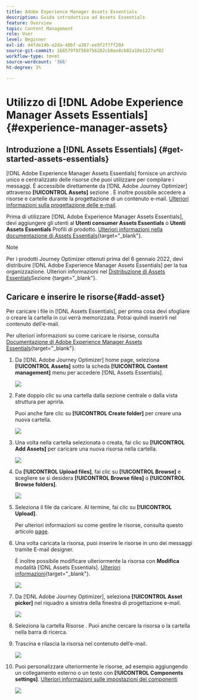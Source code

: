 ```yaml
---
title: Adobe Experience Manager Assets Essentials
description: Guida introduttiva ad Assets Essentials
feature: Overview
topic: Content Management
role: User
level: Beginner
exl-id: d4fde14b-e2da-40bf-a387-ee9f2f7ff204
source-git-commit: 168579f8f560756282cb8ae8cb82a10e1227af02
workflow-type: tm+mt
source-wordcount: '366'
ht-degree: 3%

---
```


# Utilizzo di [!DNL Adobe Experience Manager Assets Essentials] {#experience-manager-assets}

## Introduzione a [!DNL Assets Essentials] {#get-started-assets-essentials}

[!DNL Adobe Experience Manager Assets Essentials] fornisce un archivio unico e centralizzato delle risorse che puoi utilizzare per compilare i messaggi. È accessibile direttamente da [!DNL Adobe Journey Optimizer] attraverso **[!UICONTROL Assets]** sezione . È inoltre possibile accedere a risorse e cartelle durante la progettazione di un contenuto e-mail. [Ulteriori informazioni sulla progettazione delle e-mail](design-emails.md).

Prima di utilizzare [!DNL Adobe Experience Manager Assets Essentials], devi aggiungere gli utenti al **Utenti consumer Assets Essentials** o **Utenti Assets Essentials** Profili di prodotto. [Ulteriori informazioni nella documentazione di Assets Essentials](https://experienceleague.adobe.com/docs/experience-manager-assets-essentials/help/deploy-administer.html){target=&quot;_blank&quot;}.

>[!NOTE]
>Per i prodotti Journey Optimizer ottenuti prima del 6 gennaio 2022, devi distribuire [!DNL Adobe Experience Manager Assets Essentials] per la tua organizzazione. Ulteriori informazioni nel [Distribuzione di Assets Essentials](https://experienceleague.adobe.com/docs/experience-manager-assets-essentials/help/deploy-administer.html)Sezione {target=&quot;_blank&quot;}.

## Caricare e inserire le risorse{#add-asset}

Per caricare i file in [!DNL Assets Essentials], per prima cosa devi sfogliare o creare la cartella in cui verrà memorizzata. Potrai quindi inserirli nel contenuto dell’e-mail.

Per ulteriori informazioni su come caricare le risorse, consulta [Documentazione di Adobe Experience Manager Assets Essentials](https://experienceleague.adobe.com/docs/experience-manager-assets-essentials/help/add-delete.html){target=&quot;_blank&quot;}.

1. Da [!DNL Adobe Journey Optimizer] home page, seleziona **[!UICONTROL Assets]** sotto la scheda **[!UICONTROL Content management]** menu per accedere [!DNL Assets Essentials].

   ![](assets/media_library_1.png)

1. Fate doppio clic su una cartella dalla sezione centrale o dalla vista struttura per aprirla.

   Puoi anche fare clic su **[!UICONTROL Create folder]** per creare una nuova cartella.

   ![](assets/media_library_8.png)

1. Una volta nella cartella selezionata o creata, fai clic su **[!UICONTROL Add Assets]** per caricare una nuova risorsa nella cartella.

   ![](assets/media_library_2.png)

1. Da **[!UICONTROL Upload files]**, fai clic su **[!UICONTROL Browse]** e scegliere se si desidera **[!UICONTROL Browse files]** o **[!UICONTROL Browse folders]**.

   ![](assets/media_library_3.png)

1. Seleziona il file da caricare. Al termine, fai clic su **[!UICONTROL Upload]**.

   Per ulteriori informazioni su come gestire le risorse, consulta questo articolo [page](https://experienceleague.adobe.com/docs/experience-manager-assets-essentials/help/manage-organize.html).

1. Una volta caricata la risorsa, puoi inserire le risorse in uno dei messaggi tramite E-mail designer.

   È inoltre possibile modificare ulteriormente la risorsa con **Modifica** modalità [!DNL Assets Essentials]. [Ulteriori informazioni](https://experienceleague.adobe.com/docs/experience-manager-assets-essentials/help/edit-images.html){target=&quot;_blank&quot;}.

   ![](assets/media_library_12.png)

1. Da [!DNL Adobe Journey Optimizer], seleziona **[!UICONTROL Asset picker]** nel riquadro a sinistra della finestra di progettazione e-mail.

   ![](assets/media_library_5.png)

1. Seleziona la cartella Risorse . Puoi anche cercare la risorsa o la cartella nella barra di ricerca.

1. Trascina e rilascia la risorsa nel contenuto dell’e-mail.

   ![](assets/media_library_6.png)

1. Puoi personalizzare ulteriormente le risorse, ad esempio aggiungendo un collegamento esterno o un testo con **[!UICONTROL Components settings]**. [Ulteriori informazioni sulle impostazioni dei componenti](content-components.md)

   ![](assets/media_library_13.png)
